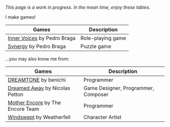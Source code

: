 *This page is a work in progress. In the mean time, enjoy these tables.*

I make games!

| Games                                                          | Description       |
| -------------------------------------------------------------- | ----------------- |
| [Inner Voices](/inner-voices) by Pedro Braga                   | Role-playing game |
| [Synergy](https://mrpedrobraga.itch.io/synergy) by Pedro Braga | Puzzle game       |

...you may also know me from:

| Games                                                        | Description                         |
| ------------------------------------------------------------ | ----------------------------------- |
| [DREAMTONE](https://dreamtonegame.com) by benichi            | Programmer                          |
| [Dreamed Away](https://dreamedaway.com) by Nicolas Petton    | Game Designer, Programmer, Composer |
| [Mother Encore](https://motherencore.com) by The Encore Team | Programmer                          |
| [Windswept](https://weatherfell.carrd.co/) by Weatherfell    | Character Artist                    |
